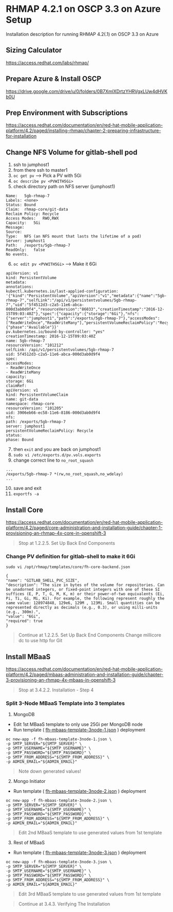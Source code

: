 # RHMAP 4.2.1 on OSCP 3.3 on Azure Setup
Installation description for running RHMAP 4.2(.1) on OSCP 3.3 on Azure

## Sizing Calculator
https://access.redhat.com/labs/rhmap/

## Prepare Azure & Install OSCP
https://drive.google.com/drive/u/0/folders/0B7XmlXDrtzYHRVgxLUw4dHVKb0U

## Prep Environment with Subscriptions
https://access.redhat.com/documentation/en/red-hat-mobile-application-platform/4.2/paged/installing-rhmap/chapter-2-preparing-infrastructure-for-installation

## Change NFS Volume for gitlab-shell pod
1. ssh to jumphost1
2. from there ssh to master1
3. `oc get pv` --> Pick a PV with 5Gi
4. `oc describe pv <PVWITH5Gi>`
5. check directory path on NFS server (jumphost1)

```
Name:	5gb-rhmap-7
Labels:	<none>
Status:	Bound
Claim:	rhmap-core/git-data
Reclaim Policy:	Recycle
Access Modes:	RWO,RWX
Capacity:	5Gi
Message:	
Source:
Type:	NFS (an NFS mount that lasts the lifetime of a pod)
Server:	jumphost1
Path:	/exports/5gb-rhmap-7
ReadOnly:	false
No events.
```

6. `oc edit pv <PVWITH5Gi>` --> Make it 6Gi


```
apiVersion: v1
kind: PersistentVolume
metadata:
annotations:
kubectl.kubernetes.io/last-applied-configuration: '{"kind":"PersistentVolume","apiVersion":"v1","metadata":{"name":"5gb-rhmap-7","selfLink":"/api/v1/persistentvolumes/5gb-rhmap-7","uid":"5f4512d3-c2a5-11e6-abca-000d3ab0d9f4","resourceVersion":"86033","creationTimestamp":"2016-12-15T09:03:40Z"},"spec":{"capacity":{"storage":"6Gi"},"nfs":{"server":"jumphost1","path":"/exports/5gb-rhmap-7"},"accessModes":["ReadWriteOnce","ReadWriteMany"],"persistentVolumeReclaimPolicy":"Recycle"},"status":{"phase":"Available"}}'
pv.kubernetes.io/bound-by-controller: "yes"
creationTimestamp: 2016-12-15T09:03:40Z
name: 5gb-rhmap-7
resourceVersion: "101212"
selfLink: /api/v1/persistentvolumes/5gb-rhmap-7
uid: 5f4512d3-c2a5-11e6-abca-000d3ab0d9f4
spec:
accessModes:
- ReadWriteOnce
- ReadWriteMany
capacity:
storage: 6Gi
claimRef:
apiVersion: v1
kind: PersistentVolumeClaim
name: git-data
namespace: rhmap-core
resourceVersion: "101205"
uid: 3906eb66-ec58-11e6-8186-000d3ab0d9f4
nfs:
path: /exports/5gb-rhmap-7
server: jumphost1
persistentVolumeReclaimPolicy: Recycle
status:
phase: Bound

```

7. then `exit` and you are back on jumphost1
8. `sudo vi /etc/exports.d/pv.vols.exports`
9. change correct line to `no_root_squash`

```
...
/exports/5gb-rhmap-7 *(rw,no_root_squash,no_wdelay)
...
```

10. save and exit
11. `exportfs -a`

## Install Core

https://access.redhat.com/documentation/en/red-hat-mobile-application-platform/4.2/paged/core-administration-and-installation-guide/chapter-1-provisioning-an-rhmap-4x-core-in-openshift-3

> Stop at 1.2.2.5. Set Up Back End Components

### Change PV definition for gitlab-shell to make it 6Gi

```
sudo vi /opt/rhmap/templates/core/fh-core-backend.json
```

```
{
"name": "GITLAB_SHELL_PVC_SIZE",
"description": "The size in bytes of the volume for repositories. Can be unadorned integers, or fixed-point integers with one of these SI suffices (E, P, T, G, M, K, m) or their power-of-two equivalents (Ei, Pi, Ti, Gi, Mi, Ki). For example, the following represent roughly the same value: 128974848, 129e6, 129M , 123Mi. Small quantities can be represented directly as decimals (e.g., 0.3), or using milli-units (e.g., 300m).",
"value": "6Gi",
"required": true
}
```

> Continue at 1.2.2.5. Set Up Back End Components
> Change millicore dc to use http for Git

## Install MBaaS
https://access.redhat.com/documentation/en/red-hat-mobile-application-platform/4.2/paged/mbaas-administration-and-installation-guide/chapter-3-provisioning-an-rhmap-4x-mbaas-in-openshift-3

> Stop at 3.4.2.2. Installation - Step 4

### Split 3-Node MBaaS Template into 3 templates
1. MongoDB

- Edit 1st MBaaS template to only use 25Gi per MongoDB node
- Run template ( [fh-mbaas-template-3node-1.json](/Users/mmetting/RedHat/tmp/OSCP/mbaas-templates/fh-mbaas-template-3node-1.json) ) deployment

```
oc new-app -f fh-mbaas-template-3node-1.json \
-p SMTP_SERVER="${SMTP_SERVER}" \
-p SMTP_USERNAME="${SMTP_USERNAME}" \
-p SMTP_PASSWORD="${SMTP_PASSWORD}" \
-p SMTP_FROM_ADDRESS="${SMTP_FROM_ADDRESS}" \
-p ADMIN_EMAIL="${ADMIN_EMAIL}"
```

> Note down generated values!

2. Mongo Initiator

- Run template ( [fh-mbaas-template-3node-2.json](/Users/mmetting/RedHat/tmp/OSCP/mbaas-templates/fh-mbaas-template-3node-2.json) ) deployment

```
oc new-app -f fh-mbaas-template-3node-2.json \
-p SMTP_SERVER="${SMTP_SERVER}" \
-p SMTP_USERNAME="${SMTP_USERNAME}" \
-p SMTP_PASSWORD="${SMTP_PASSWORD}" \
-p SMTP_FROM_ADDRESS="${SMTP_FROM_ADDRESS}" \
-p ADMIN_EMAIL="${ADMIN_EMAIL}"
```

> Edit 2nd MBaaS template to use generated values from 1st template

3. Rest of MBaaS

- Run template ( [fh-mbaas-template-3node-3.json](/Users/mmetting/RedHat/tmp/OSCP/mbaas-templates/fh-mbaas-template-3node-3.json) ) deployment

```
oc new-app -f fh-mbaas-template-3node-3.json \
-p SMTP_SERVER="${SMTP_SERVER}" \
-p SMTP_USERNAME="${SMTP_USERNAME}" \
-p SMTP_PASSWORD="${SMTP_PASSWORD}" \
-p SMTP_FROM_ADDRESS="${SMTP_FROM_ADDRESS}" \
-p ADMIN_EMAIL="${ADMIN_EMAIL}"
```

> Edit 3rd MBaaS template to use generated values from 1st template

> Continue at 3.4.3. Verifying The Installation
